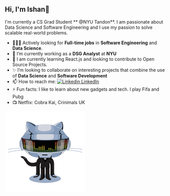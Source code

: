 ## Hi, I'm Ishan👋

I'm currently a CS Grad Student ** @NYU Tandon**. I am passionate about Data Science and Software Engineering and I use my passion to solve scalable real-world problems.

- 🧑🏻‍💻 Actively looking for **Full-time jobs** in **Software Engineering** and **Data Science**. 
- 🔭 I’m currently working as a **DSG Analyst** at **NYU**             
- 🌱 I am currently learning React.js and looking to contribute to Open Source Projects.
- ✨ I’m looking to collaborate on interesting projects that combine the use of **Data Science** and **Software Development**
- 📫 How to reach me: [![Linkedin](https://i.stack.imgur.com/gVE0j.png) LinkedIn](https://www.linkedin.com/in/ishan-tickoo-104750aa)
&nbsp;
- ⚡ Fun facts: I like to learn about new gadgets and tech. I play Fifa and Pubg
- 📺 Netflix: Cobra Kai, Crinimals UK
<img src="https://github.com/Zeus197/Zeus197/blob/main/gif1.gif" alt="alt text" width="250" height="250">

